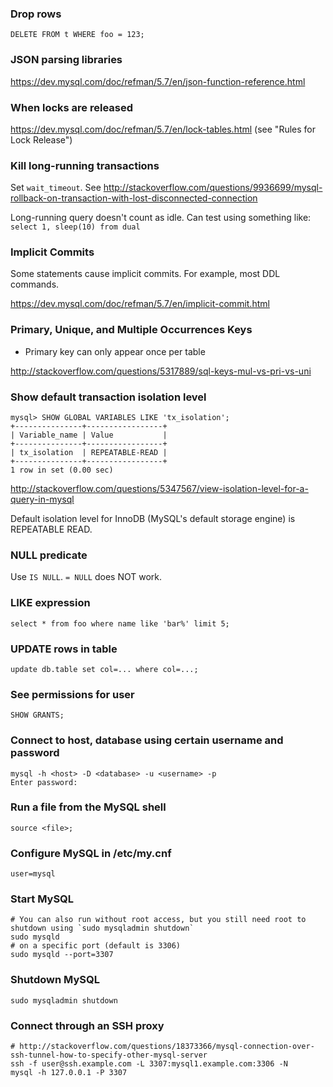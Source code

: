 ### Drop rows

```
DELETE FROM t WHERE foo = 123;
```


### JSON parsing libraries

https://dev.mysql.com/doc/refman/5.7/en/json-function-reference.html


### When locks are released

https://dev.mysql.com/doc/refman/5.7/en/lock-tables.html (see "Rules for Lock Release")


### Kill long-running transactions

Set `wait_timeout`. See http://stackoverflow.com/questions/9936699/mysql-rollback-on-transaction-with-lost-disconnected-connection

Long-running query doesn't count as idle. Can test using something like: `select 1, sleep(10) from dual`


### Implicit Commits

Some statements cause implicit commits. For example, most DDL commands.

https://dev.mysql.com/doc/refman/5.7/en/implicit-commit.html


### Primary, Unique, and Multiple Occurrences Keys

* Primary key can only appear once per table

http://stackoverflow.com/questions/5317889/sql-keys-mul-vs-pri-vs-uni


### Show default transaction isolation level

```
mysql> SHOW GLOBAL VARIABLES LIKE 'tx_isolation';
+---------------+-----------------+
| Variable_name | Value           |
+---------------+-----------------+
| tx_isolation  | REPEATABLE-READ |
+---------------+-----------------+
1 row in set (0.00 sec)
```

http://stackoverflow.com/questions/5347567/view-isolation-level-for-a-query-in-mysql

Default isolation level for InnoDB (MySQL's default storage engine) is REPEATABLE READ.


### NULL predicate

Use `IS NULL`. `= NULL` does NOT work.


### LIKE expression

```
select * from foo where name like 'bar%' limit 5;
```


### UPDATE rows in table

```
update db.table set col=... where col=...;
```


### See permissions for user

```
SHOW GRANTS;
```


### Connect to host, database using certain username and password

```
mysql -h <host> -D <database> -u <username> -p
Enter password:
```


### Run a file from the MySQL shell

```
source <file>;
```


### Configure MySQL in /etc/my.cnf

```
user=mysql
```

### Start MySQL

```
# You can also run without root access, but you still need root to shutdown using `sudo mysqladmin shutdown`
sudo mysqld
# on a specific port (default is 3306)
sudo mysqld --port=3307
```

### Shutdown MySQL

```
sudo mysqladmin shutdown
```


### Connect through an SSH proxy

```
# http://stackoverflow.com/questions/18373366/mysql-connection-over-ssh-tunnel-how-to-specify-other-mysql-server
ssh -f user@ssh.example.com -L 3307:mysql1.example.com:3306 -N
mysql -h 127.0.0.1 -P 3307
```
